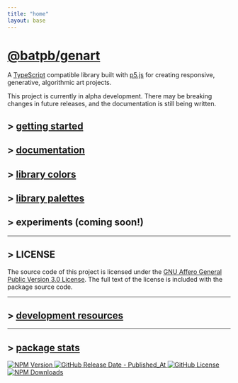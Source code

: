 ```yaml
---
title: "home"
layout: base
---
```


# [@batpb/genart](https://www.npmjs.com/package/@batpb/genart)

A
[TypeScript](https://www.typescriptlang.org/)
compatible library built with
[p5.js](https://p5js.org/)
for creating responsive, generative, algorithmic art projects.

This project is currently in alpha development.
There may be breaking changes in future releases, and the documentation is still being written.

## > [getting started](./getting-started.md)

## > [documentation](./doc/index.html)

## > [library colors](./colors/all-colors.md)

## > [library palettes](./palettes/all-palettes_one-page.md)

## > experiments (coming soon!)

----

## > LICENSE

The source code of this project is licensed under the 
[GNU Affero General Public Version 3.0 License](https://www.gnu.org/licenses/agpl-3.0.en.html).
The full text of the license is included with the package source code.

----

## > [development resources](./resources.md)

----

## > [package stats](./package-stats.md)

<a href="https://www.npmjs.com/package/@batpb/genart">![NPM Version](https://img.shields.io/npm/v/%40batpb%2Fgenart)
![GitHub Release Date - Published_At](https://img.shields.io/github/release-date/brittni-and-the-polar-bear/genart)
![GitHub License](https://img.shields.io/github/license/brittni-and-the-polar-bear/genart)
![NPM Downloads](https://img.shields.io/npm/dw/%40batpb%2Fgenart)</a>
